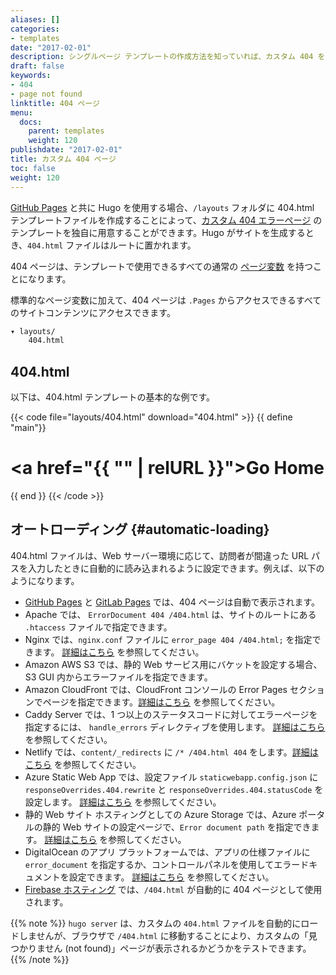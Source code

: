 ```yaml
---
aliases: []
categories:
- templates
date: "2017-02-01"
description: シングルページ テンプレートの作成方法を知っていれば、カスタム 404 を作成するためのオプションは無限にあります。
draft: false
keywords:
- 404
- page not found
linktitle: 404 ページ
menu:
  docs:
    parent: templates
    weight: 120
publishdate: "2017-02-01"
title: カスタム 404 ページ
toc: false
weight: 120
---
```


[GitHub Pages](https://pages.github.com/) と共に Hugo を使用する場合、`/layouts` フォルダに 404.html テンプレートファイルを作成することによって、[カスタム 404 エラーページ](https://docs.github.com/en/pages/getting-started-with-github-pages/creating-a-custom-404-page-for-your-github-pages-site) のテンプレートを独自に用意することができます。Hugo がサイトを生成するとき、`404.html` ファイルはルートに置かれます。

404 ページは、テンプレートで使用できるすべての通常の [ページ変数][pagevars] を持つことになります。

標準的なページ変数に加えて、404 ページは `.Pages` からアクセスできるすべてのサイトコンテンツにアクセスできます。

```txt
▾ layouts/
    404.html
```

## 404.html

以下は、404.html テンプレートの基本的な例です。

{{< code file="layouts/404.html" download="404.html" >}}
{{ define "main"}}
    <main id="main">
      <div>
       <h1 id="title"><a href="{{ "" | relURL }}">Go Home</a></h1>
      </div>
    </main>
{{ end }}
{{< /code >}}

## オートローディング {#automatic-loading}

404.html ファイルは、Web サーバー環境に応じて、訪問者が間違った URL パスを入力したときに自動的に読み込まれるように設定できます。例えば、以下のようになります。

* [GitHub Pages](/hosting-and-deployment/hosting-on-github/) と [GitLab Pages](/hosting-and-deployment/hosting-on-gitlab/) では、404 ページは自動で表示されます。
* Apache では、 `ErrorDocument 404 /404.html` は、サイトのルートにある `.htaccess` ファイルで指定できます。
* Nginx では、`nginx.conf` ファイルに `error_page 404 /404.html;` を指定できます。 [詳細はこちら](https://nginx.org/en/docs/http/ngx_http_core_module.html#error_page) を参照してください。
* Amazon AWS S3 では、静的 Web サービス用にバケットを設定する場合、S3 GUI 内からエラーファイルを指定できます。
* Amazon CloudFront では、CloudFront コンソールの Error Pages セクションでページを指定できます。[詳細はこちら](https://docs.aws.amazon.com/AmazonCloudFront/latest/DeveloperGuide/custom-error-pages.html) を参照してください。
* Caddy Server では、1 つ以上のステータスコードに対してエラーページを指定するには、 `handle_errors` ディレクティブを使用します。 [詳細はこちら](https://caddyserver.com/docs/caddyfile/directives/handle_errors) を参照してください。
* Netlify では、`content/_redirects` に `/* /404.html 404` をします。[詳細はこちら](https://www.netlify.com/docs/redirects/#custom-404) を参照してください。
* Azure Static Web App では、設定ファイル `staticwebapp.config.json` に `responseOverrides.404.rewrite` と `responseOverrides.404.statusCode` を設定します。 [詳細はこちら](https://docs.microsoft.com/en-us/azure/static-web-apps/configuration#response-overrides) を参照してください。
* 静的 Web サイト ホスティングとしての Azure Storage では、Azure ポータルの静的 Web サイトの設定ページで、`Error document path` を指定できます。 [詳細はこちら](https://docs.microsoft.com/en-us/azure/storage/blobs/storage-blob-static-website) を参照してください。
* DigitalOcean のアプリ プラットフォームでは、アプリの仕様ファイルに `error_document` を指定するか、コントロールパネルを使用してエラードキュメントを設定できます。 [詳細はこちら](https://docs.digitalocean.com/products/app-platform/how-to/manage-static-sites/#configure-a-static-site) を参照してください。
* [Firebase ホスティング](https://firebase.google.com/docs/hosting/full-config#404) では、`/404.html` が自動的に 404 ページとして使用されます。

{{% note %}}
`hugo server` は、カスタムの `404.html` ファイルを自動的にロードしませんが、ブラウザで `/404.html` に移動することにより、カスタムの「見つかりません (not found)」ページが表示されるかどうかをテストできます。
{{% /note %}}

[pagevars]: /variables/page/
